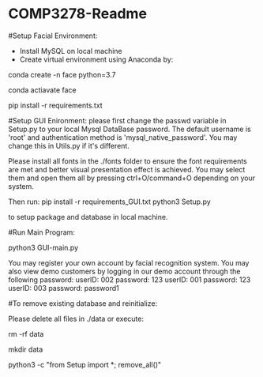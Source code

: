 # COMP3278-Readme


#Setup Facial Environment: 
* Install MySQL on local machine
* Create virtual environment using Anaconda by: 

conda create -n face python=3.7

conda actiavate face

pip install -r requirements.txt


#Setup GUI Enironment: 
please first change the passwd variable in Setup.py to your local Mysql DataBase password. 
The default username is 'root' and authentication method is 'mysql_native_password'. You may change this in Utils.py if it's different. 

Please install all fonts in the ./fonts folder to ensure the font requirements are met and better visual presentation effect is achieved. 
You may select them and open them all by pressing ctrl+O/command+O depending on your system. 

Then run: 
pip install -r requirements_GUI.txt
python3 Setup.py

to setup package and database in local machine. 


#Run Main Program: 

python3 GUI-main.py

You may register your own account by facial recognition system. 
You may also view demo customers by logging in our demo account through the following password: 
userID: 002
password: 123
userID: 001
password: 123
userID: 003
password: password1


#To remove existing database and reinitialize: 

Please delete all files in ./data or execute: 

rm -rf data

mkdir data

python3 -c "from Setup import *; remove_all()"

